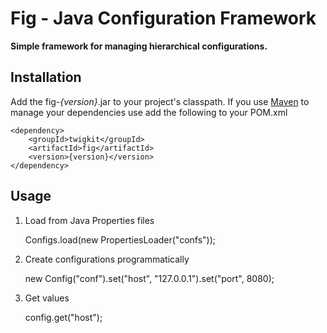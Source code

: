 Fig - Java Configuration Framework
========

**Simple framework for managing hierarchical configurations.**

Installation
------------

Add the fig-*{version}*.jar to your project's classpath. If you use [Maven][Maven] to manage your dependencies use add the following to your POM.xml

    <dependency>
        <groupId>twigkit</groupId>
        <artifactId>fig</artifactId>
        <version>{version}</version>
    </dependency>


Usage
-----

1. Load from Java Properties files

    Configs.load(new PropertiesLoader("confs"));


2. Create configurations programmatically

    new Config("conf").set("host", "127.0.0.1").set("port", 8080);


3. Get values

    config.get("host");


[TwigKit]: http://www.twigkit.com/
[Maven]: http://maven.apache.org/